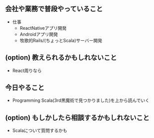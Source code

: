 ## 会社や業務で普段やっていること
- 仕事
    - ReactNativeアプリ開発 
    - Androidアプリ開発
    - 牧歌的Rails/(ちょっとScala)サーバー開発

## (option) 教えられるかもしれないこと

- React周りなら

## 今日やること

- Programming Scala(3rd黒魔術で見つかりました)を上から読んでいく

## (option) もしかしたら相談するかもしれないこと
- Scalaについて質問するかも
